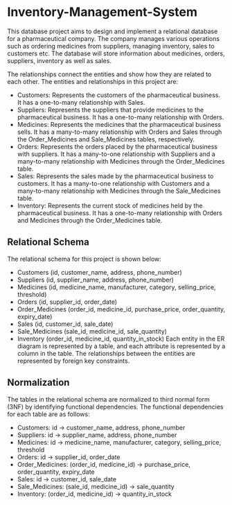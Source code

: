 # Inventory-Management-System
This database project aims to design and implement a relational database for a pharmaceutical company. The company manages various operations such as ordering medicines from suppliers, managing inventory, sales to customers etc. The database will store information about medicines, orders, suppliers, inventory as well as sales.

The relationships connect the entities and show how they are related to each other. The entities and relationships in this project are:
- Customers: Represents the customers of the pharmaceutical business. It has a one-to-many relationship with Sales.
- Suppliers: Represents the suppliers that provide medicines to the pharmaceutical business. It has a one-to-many relationship with Orders.
- Medicines: Represents the medicines that the pharmaceutical business sells. It has a many-to-many relationship with Orders and Sales through the Order_Medicines and Sale_Medicines tables, respectively.
- Orders: Represents the orders placed by the pharmaceutical business with suppliers. It has a many-to-one relationship with Suppliers and a many-to-many relationship with Medicines through the Order_Medicines table.
- Sales: Represents the sales made by the pharmaceutical business to customers. It has a many-to-one relationship with Customers and a many-to-many relationship with Medicines through the Sale_Medicines table.
- Inventory: Represents the current stock of medicines held by the pharmaceutical business. It has a one-to-many relationship with Orders and Medicines through the Order_Medicines table.

## Relational Schema
The relational schema for this project is shown below:
- Customers (id, customer_name, address, phone_number)
- Suppliers (id, supplier_name, address, phone_number)
- Medicines (id, medicine_name, manufacturer, category, selling_price, threshold)
- Orders (id, supplier_id, order_date)
- Order_Medicines (order_id, medicine_id, purchase_price, order_quantity, expiry_date)
- Sales (id, customer_id, sale_date)
- Sale_Medicines (sale_id, medicine_id, sale_quantity)
- Inventory (order_id, medicine_id, quantity_in_stock)
Each entity in the ER diagram is represented by a table, and each attribute is represented by a column in the table. The relationships between the entities are represented by foreign key constraints.

## Normalization
The tables in the relational schema are normalized to third normal form (3NF) by identifying functional dependencies.
The functional dependencies for each table are as follows:
- Customers: id -> customer_name, address, phone_number
- Suppliers: id -> supplier_name, address, phone_number
- Medicines: id -> medicine_name, manufacturer, category, selling_price, threshold
- Orders: id -> supplier_id, order_date
- Order_Medicines: (order_id, medicine_id) -> purchase_price, order_quantity, expiry_date
- Sales: id -> customer_id, sale_date
- Sale_Medicines: (sale_id, medicine_id) -> sale_quantity
- Inventory: (order_id, medicine_id) -> quantity_in_stock
